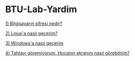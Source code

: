 # BTU-Lab-Yardim

[1) Bilgisayarın şifresi nedir?](Sifre.md)

[2) Linux'a nasıl geçerim?](Linux.md)

[3) Windows'a nasıl geçerim](Windows.md)

[4) Tahtayı göremiyorum. Hocanın ekranını nasıl görebilirim?](Izle.md)
